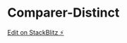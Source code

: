 # Comparer-Distinct

[Edit on StackBlitz ⚡️](https://stackblitz.com/edit/stackblitz-starters-zoyyev)